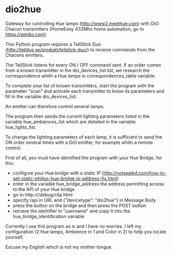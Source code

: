 # dio2hue
Gateway for controlling Hue lamps (http://www2.meethue.com) with DiO Chacon transmitters (HomeEasy 433Mhz home automation, go to https://getdio.com).

This Python program requires a TellStick Duo (http://telldus.se/produkt/tellstick-duo/) to receive commands from the Chacons emitters.

The TellStick listens for every ON / OFF command sent. If an order comes from a known transmitter in the dio_devices_list list, we research the correspondence whith a Hue lamps in correspondences_table variable.

To complete your list of known transmitters, start the program with the parameter "scan" and activate each transmitter to know its parameters and fill in the variable dio_devices_list.

An emitter can therefore control several lamps.

The program then sends the current lighting parameters listed in the variable hue_ambiences_list which are detailed in the variable hue_lights_list.

To change the lighting parameters of each lamp, it is sufficient to send the ON order several times with a DiO emitter, for example whith a remote control.

First of all, you must have identified the program with your Hue Bridge, for this:
- configure your Hue bridge with a static IP (http://notsealed.com/how-to-set-static-philips-hue-bridge-ip-address-fix.html)
- enter in the variable hue_bridge_address the address permitting access to the API of your Hue bridge
- go to http://<your Hue bridge IP>/debug/clip.html
- specify /api in URL and {"devicetype": "dio2hue"} in Message Body
- press the button on the bridge and then press the POST button
- retrieve the identifier in "username" and copy it into the hue_bridge_identification variable

Currently I use this program as is and I have no worries. I left my configuration (2 Hue lamps, Ambience in 1 and Color in 2) to help you locate yourself.

Excuse my English which is not my mother tongue.
